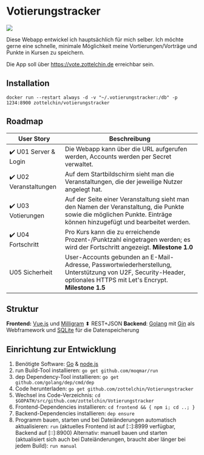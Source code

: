 # Votierungstracker

[![](https://ci.mo-mar.de/api/badges/zottelchin/Votierungstracker/status.svg)](https://ci.mo-mar.de/zottelchin/Votierungstracker)

Diese Webapp entwickel ich hauptsächlich für mich selber. Ich möchte gerne eine schnelle, minimale Möglichkeit meine Vortierungen/Vorträge und Punkte in Kursen zu speichern.

Die App soll über https://vote.zottelchin.de erreichbar sein.

## Installation

```
docker run --restart always -d -v "~/.votierungstracker:/db" -p 1234:8900 zottelchin/votierungstracker
```

## Roadmap

| User Story            | Beschreibung                                                                                                                                                       |
| ----------            | ------------                                                                                                                                                       |
| ✔️ U01 Server & Login  | Die Webapp kann über die URL aufgerufen werden, Accounts werden per Secret verwaltet.                                                                              |
| ✔️ U02 Veranstaltungen | Auf dem Startbildschirm sieht man die Veranstaltungen, die der jeweilige Nutzer angelegt hat.                                                                      |
| ✔️ U03 Votierungen     | Auf der Seite einer Veranstaltung sieht man den Namen der Veranstaltung, die Punkte sowie die möglichen Punkte. Einträge können hinzugefügt und bearbeitet werden. |
| ✔️ U04 Fortschritt     | Pro Kurs kann die zu erreichende Prozent-/Punktzahl eingetragen werden; es wird der Fortschritt angezeigt. **Milestone 1.0**                                       |
| U05 Sicherheit        | User-Accounts gebunden an E-Mail-Adresse, Passwortwiederherstellung, Unterstützung von U2F, Security-Header, optionales HTTPS mit Let's Encrypt. **Milestone 1.5** |

## Struktur

**Frontend:** [Vue.js](https://vuejs.org/) und [Milligram](https://milligram.io/)
⬍ REST+JSON
**Backend**: [Golang](https://golang.org/) mit [Gin](https://gin-gonic.github.io/gin/) als Webframework und [SQLite](https://www.sqlite.org/) für die Datenspeicherung

## Einrichtung zur Entwicklung

1. Benötigte Software: [Go](https://golang.org/) & [node.js](https://nodejs.org/)
2. run Build-Tool installieren: `go get github.com/moqmar/run`
3. dep Dependency-Tool installieren: `go get github.com/golang/dep/cmd/dep`
4. Code herunterladen: `go get github.com/zottelchin/Votierungstracker`
5. Wechsel ins Code-Verzeichnis: `cd $GOPATH/src/github.com/zottelchin/Votierungstracker`
5. Frontend-Dependencies installieren: `cd frontend && { npm i; cd ..; }`
6. Backend-Dependencies installieren: `dep ensure`
7. Programm bauen, starten und bei Dateiänderungen automatisch aktualisieren: `run` (aktuelles Frontend ist auf [::]:8999 verfügbar, Backend auf [::]:8900)
   Alternativ: manuell bauen und starten (aktualisiert sich auch bei Dateiänderungen, braucht aber länger bei jedem Build): `run manual`

